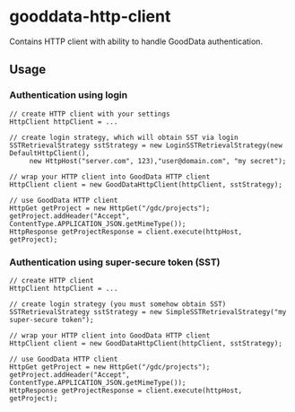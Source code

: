 gooddata-http-client
====================

Contains HTTP client with ability to handle GoodData authentication.

## Usage

### Authentication using login

    // create HTTP client with your settings
    HttpClient httpClient = ...

    // create login strategy, which will obtain SST via login
    SSTRetrievalStrategy sstStrategy = new LoginSSTRetrievalStrategy(new DefaultHttpClient(),
         new HttpHost("server.com", 123),"user@domain.com", "my secret");

    // wrap your HTTP client into GoodData HTTP client
    HttpClient client = new GoodDataHttpClient(httpClient, sstStrategy);

    // use GoodData HTTP client
    HttpGet getProject = new HttpGet("/gdc/projects");
    getProject.addHeader("Accept", ContentType.APPLICATION_JSON.getMimeType());
    HttpResponse getProjectResponse = client.execute(httpHost, getProject);

### Authentication using super-secure token (SST)

    // create HTTP client
    HttpClient httpClient = ...

    // create login strategy (you must somehow obtain SST)
    SSTRetrievalStrategy sstStrategy = new SimpleSSTRetrievalStrategy("my super-secure token");

    // wrap your HTTP client into GoodData HTTP client
    HttpClient client = new GoodDataHttpClient(httpClient, sstStrategy);

    // use GoodData HTTP client
    HttpGet getProject = new HttpGet("/gdc/projects");
    getProject.addHeader("Accept", ContentType.APPLICATION_JSON.getMimeType());
    HttpResponse getProjectResponse = client.execute(httpHost, getProject);
